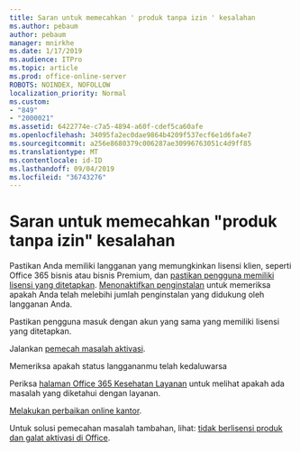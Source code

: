 ```yaml
---
title: Saran untuk memecahkan ' produk tanpa izin ' kesalahan
ms.author: pebaum
author: pebaum
manager: mnirkhe
ms.date: 1/17/2019
ms.audience: ITPro
ms.topic: article
ms.prod: office-online-server
ROBOTS: NOINDEX, NOFOLLOW
localization_priority: Normal
ms.custom:
- "849"
- "2000021"
ms.assetid: 6422774e-c7a5-4894-a60f-cdef5ca60afe
ms.openlocfilehash: 34095fa2ec0dae9864b4209f537ecf6e1d6fa4e7
ms.sourcegitcommit: a256e8680379c006287ae30996763051c4d9ff85
ms.translationtype: MT
ms.contentlocale: id-ID
ms.lasthandoff: 09/04/2019
ms.locfileid: "36743276"
---
```

# <a name="suggestions-for-solving-unlicensed-product-errors"></a>Saran untuk memecahkan "produk tanpa izin" kesalahan

Pastikan Anda memiliki langganan yang memungkinkan lisensi klien, seperti Office 365 bisnis atau bisnis Premium, dan [pastikan pengguna memiliki lisensi yang ditetapkan](https://docs.microsoft.com/office365/admin/subscriptions-and-billing/assign-licenses-to-users). [Menonaktifkan penginstalan](https://docs.microsoft.com/office365/admin/subscriptions-and-billing/remove-licenses-from-users) untuk memeriksa apakah Anda telah melebihi jumlah penginstalan yang didukung oleh langganan Anda.
  
Pastikan pengguna masuk dengan akun yang sama yang memiliki lisensi yang ditetapkan.
  
Jalankan [pemecah masalah aktivasi](https://aka.ms/SARA-OfficeActivation-Alchemy).
  
Memeriksa apakah status langgananmu telah kedaluwarsa
  
Periksa [halaman Office 365 Kesehatan Layanan](https://docs.microsoft.com/office365/enterprise/view-service-health) untuk melihat apakah ada masalah yang diketahui dengan layanan.
  
[Melakukan perbaikan online kantor](https://support.office.com/Article/7821d4b6-7c1d-4205-aa0e-a6b40c5bb88b?wt.mc_id=Alchemy_ClientDIA).
  
Untuk solusi pemecahan masalah tambahan, lihat: [tidak berlisensi produk dan galat aktivasi di Office](https://support.office.com/Article/0d23d3c0-c19c-4b2f-9845-5344fedc4380?wt.mc_id=Alchemy_ClientDIA).
  